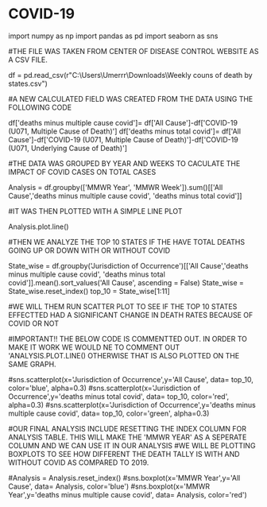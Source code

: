 # COVID-19

import numpy as np
import pandas as pd
import seaborn as sns

#THE FILE WAS TAKEN FROM CENTER OF DISEASE CONTROL WEBSITE AS A CSV FILE.  

df = pd.read_csv(r"C:\Users\Umerrr\Downloads\Weekly couns of death by states.csv")

#A NEW CALCULATED FIELD WAS CREATED FROM THE DATA USING THE FOLLOWING CODE

df['deaths minus multiple cause covid']= df['All Cause']-df['COVID-19 (U071, Multiple Cause of Death)']
df['deaths minus total covid']= df['All Cause']-df['COVID-19 (U071, Multiple Cause of Death)']-df['COVID-19 (U071, Underlying Cause of Death)']

#THE DATA WAS GROUPED BY YEAR AND WEEKS TO CACULATE THE IMPACT OF COVID CASES ON TOTAL CASES

Analysis = df.groupby(['MMWR Year', 'MMWR Week']).sum()[['All Cause','deaths minus multiple cause covid', 'deaths minus total covid']]


#IT WAS THEN PLOTTED WITH A SIMPLE LINE PLOT

Analysis.plot.line()

#THEN WE ANALYZE THE TOP 10 STATES IF THE HAVE TOTAL DEATHS GOING UP OR DOWN WITH OR WITHOUT COVID

State_wise = df.groupby('Jurisdiction of Occurrence')[['All Cause','deaths minus multiple cause covid', 'deaths minus total covid']].mean().sort_values('All Cause', ascending = False)
State_wise = State_wise.reset_index()
top_10 = State_wise[1:11]

#WE WILL THEM RUN SCATTER PLOT TO SEE IF THE TOP 10 STATES EFFECTTED HAD A SIGNIFICANT CHANGE IN DEATH RATES BECAUSE OF COVID OR NOT

#IMPORTANT!! THE BELOW CODE IS COMMENTTED OUT. IN ORDER TO MAKE IT WORK WE WOULD NE TO COMMENT OUT 'ANALYSIS.PLOT.LINE() OTHERWISE THAT IS ALSO PLOTTED ON THE SAME GRAPH.

#sns.scatterplot(x='Jurisdiction of Occurrence',y='All Cause', data= top_10, color='blue', alpha=0.3)
#sns.scatterplot(x='Jurisdiction of Occurrence',y='deaths minus total covid', data= top_10, color='red', alpha=0.3)
#sns.scatterplot(x='Jurisdiction of Occurrence',y='deaths minus multiple cause covid', data= top_10, color='green', alpha=0.3)

#OUR FINAL ANALYSIS INCLUDE RESETTING THE INDEX COLUMN FOR ANALYSIS TABLE. THIS WILL MAKE THE 'MMWR YEAR' AS A SEPERATE COLUMN AND WE CAN USE IT IN OUR ANALYSIS
#WE WILL BE PLOTTING BOXPLOTS TO SEE HOW DIFFERENT THE DEATH TALLY IS WITH AND WITHOUT COVID AS COMPARED TO 2019.

#Analysis = Analysis.reset_index()
#sns.boxplot(x='MMWR Year',y='All Cause', data= Analysis, color='blue')
#sns.boxplot(x='MMWR Year',y='deaths minus multiple cause covid', data= Analysis, color='red')
